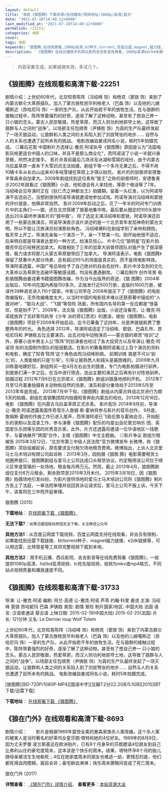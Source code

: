 ```yaml
---
layout: default
title: '电影《狼图腾》下载资源/在线播放/视频地址/1080p/高清/蓝光'
date: "2021-07-10T14:40:12+0800"
last_modified_at: "2021-07-10T14:40:12+0800"
permalink: /22251/
categories: 电影
cover:
tags: 电影
keywords: '狼图腾,在线免费看,1080p高清,bt种子,torrent,百度云盘,magnet,磁力链,迅雷下载资源'
description: '《狼图腾》在线云播放手机西瓜影院吉吉影音免费看，1080p高清bd/hd未删减完整版和tc抢先枪版，mkv/mp4格式，附带bt/torrent种子、magnet/磁力链、百度云盘、网盘资源迅雷下载链接'
---
```


>内容采集生成，如果链接失效，多试几个。


## 《狼图腾》在线观看和高清下载-22251

剧情介绍：上世纪60年代，北京知青陈阵（冯绍峰 饰）和杨克（窦骁 饰）来到了内蒙古额仑大草原插队，加入了蒙古族牧民毕利格老人（巴森 饰）以及他的儿媳噶斯迈（昂哈尼玛 饰）一家的生产队，从此开始若干年的放牧生活。在与狼群的接触过程中，陈阵带着强烈的好奇，逐渐了解了这种动物，甚至有了想自己养一 只小狼的念头。蒙古人民崇敬狼，热爱草原，而汉人则功利地掠夺土地，这导致了狼群与人之间的“战争”。以场部主任包顺贵（尹铸胜 饰）为首的生产队最终发起了一场灭狼运动，让狼群和人类之间的关系陷入到了剑拔弩张的地步…… 自然与人的关系也遭遇了前所未有的挑战。   电影改编自姜戎同名小说，耗时5年拍摄完成。   ◎幕后花絮   中国制片方选择让·雅克·阿诺执导《狼图腾》原因是认为”法国电影风格更适合中国人的口味，并且不是那么商业化”，而阿诺读了小说一半就兴奋至极，欣然决定接手。   影片杀青前最后几场涉及冰湖和雪窝的戏份，由于内蒙古乌拉盖草原一直未下大雪迟迟无法拍摄，剧组干等一个多月无果之后，不得不用10辆卡车从长白山运来40多吨雪铺在草原上才得以拍完。   影片的的驯兽师安德鲁·辛普森来自加拿大。2009年剧组找到这位素有“狼王”之称的驯兽师时，安德鲁表示2002年就看过《狼图腾》小说，他知道会有人来找他，等那个电话等了7年。   冯绍峰会见导演时正在《狄仁杰之神都龙王》拍摄期，留着一头红发，以为阿诺导演不会选自己，没想到很快阿诺导演就邀请他参加试戏。阿诺导演对冯绍峰和窦骁的评价就是，他俩非常自然。   影片2009年启动之后，花了一年半的时间专门训练片中的主角们——狼，还在北京搭建了狼基地集中练。最后要从圈定的100头狼中选出20头最终参演影片的“狼中狼”。   除了选定主演冯绍峰和窦骁，阿诺导演还启用了一些蒙古族演员。阿诺导演表示该片讲述的是一个北京青年发现神奇的蒙古文明。所以不能让汉族演员扮演那些角色。   冯绍峰爆料在剧组学到了亲吻和拥抱，每天早上开工，导演先亲每一个演员一下，亲一下赞美一句。刚开始他很不适应，后来明白那是导演表达爱的一种方式，给演员信心。   片中几位“狼明星”在影片拍摄完毕后已经移民加拿大。和狼相处了三年的加拿大驯兽师团队对狼产生了很深感情，极力请求将那几头蒙古草原狼带回了加拿大。   导演阿诺表示，电影《狼图腾》保留了原著中大部分场景，且有超过95%的场面是真实的，而不是用电影特效。   导演阿诺透露，中国广电总局给予了自己绝对的自由去创作，影片中涉及到的文化大革命以及草原生态破坏等敏感话题，均没有遭遇删改。   ◎幕后制作   创作背景   电影狼图腾由姜戎著书籍狼图腾改编，作为当今出版界的奇迹，《狼 图腾》2004年出版后，10年间在国内再版150多次，正版发行近500万册，盗版约1600万册，被译作39种语言进入110个国家。中影公司早在 2006年就买下了《狼图腾》的电影改编版权，无奈改编难度太大，以当时中国的电影技术难以还原原著中描绘的“人狼对峙”、“狼马大战”、“飞狼”等惊险 场面，所有国内名导的第一反应都是“很喜欢，但是拍不了”。2008年，法文版《狼图腾》出版，小说还没看完，让·雅克·阿诺就放弃了去好莱坞执导《少年 派的奇幻漂流》的邀请，接拍《狼图腾》。电影《狼图腾》项目于2009年开始启动，迄今已筹备了近四年，光是养狼就耗费了整整两年的时光。   角色选择   2012年，导演阿诺选定了冯绍峰、窦骁、巴森扎布、昂哈尼玛和 尹铸胜五位主要演员。出去对戏中动物演员——蒙古狼的艰苦“培训”之外，原著小说中男主人公“陈阵”的扮演者也经过了各大投资方以及导演让·雅克·阿诺领 衔的法国制作团队的层层甄选。在影片的筹备期阿诺看过上百个演员的资料和电影，确定了知青‘陈阵’这个角色由而冯绍峰担纲。   前期训练   狼是不可以‘驯化’的，人类能做的只是‘引导’。引导让狼熟悉人和镜头是最困难的。2009年九月训练基地建好后，剧组购买一批4月左右出生的狼崽，专门为电影拍摄进行驯养，到狼崽们满一岁之后，在当中进行筛选，选出主要的演员之后再有针对性地驯养。   拍摄过程   2012年7月6日在北京顺义《狼图腾》剧组训狼基地顺利开机。 2012年7月至12月着重拍摄有关动物和自然的场景，演员和部分重场戏于2013年5月至2013年年底完成。 2013年7月中下旬，《狼图腾》剧组从内蒙古转战北京进行为期5天的拍摄。剧组在首钢集团院内拍摄知青奔赴内蒙古的戏份。2013年12月16日，电影 《狼图腾》在内蒙古乌拉盖草原正式杀青。   影片配乐   2014年9月初，导演让-雅克·阿诺透露美国传奇音乐人詹姆 斯·霍纳将参与影片的音乐创作。 9月底，詹姆斯·霍纳的作曲工作已进入尾声，而导演阿诺已飞抵伦敦与霍纳会合，开始配乐的录制以及混录工作。参与演奏《狼图腾》配乐的均是出自伦敦交响乐 团、英国爱乐乐团等乐团的优秀音乐家。此外，片方还透露将邀请一位华语地区一线歌手，与霍纳展开“跨国”合作，主唱《狼图腾》中文主题曲。   ◎影片争议   剧组欠租被告   2015年3月12日，“北京市第三中级人民法院”官方微博发布 长微博，称《狼图腾》项目组被起诉，原告要求支付拖欠场地租赁费用。微博指出，上诉人北京爱马士马术培训有限公司起诉称：2013年3月，因拍摄《狼图 腾》电影需要租赁土地圈养狼只，狼图腾剧组与爱马士公司达成口头租赁协议，约定租用该公司位于顺义区李遂营镇的一处场地，租金每月两万元。然而，截止 2013年4月，狼图腾剧组仅支付6万元租金，剩余款项至2015年3月未付。   2015年3月18日，因《狼图腾》拍摄场地引发纠纷，为影片提供场地的爱马士马术培训公司将《狼图腾》制片方告上了法庭，一审法院审理并驳回其诉讼请求后，爱马士公司不服上诉。今天下午，该案将在三中院开庭审理。


狼图腾 (2015)

**下载地址**： [在线观看下载 《狼图腾》](https://www.btbtdy.me/btdy/dy630.html) 


**无法下载?**：`如果迅雷因版权原因无法下载，关注微信公众号 `

**其他方法1**：从百度云网盘下载视频，百度云网盘支持在线观看，非会员有限制，如果能找到迅雷下载链接、bt/torrent种子、magnet磁力链接、e2dk链接等，可以用迅雷、比特彗星等工具将完整视频下载到本地。

**其他方法2**：用手机云播、西瓜影院、吉吉影音等在线免费观看《狼图腾》，一般提供1080p高清、hd/bd高清视频、tc抢先版视频，视频为mkv或mp4格式，不同站点视频质量和播放速度不同。


## 《狼图腾》在线观看和高清下载-31733

导演: 让-雅克·阿诺 编剧: 阿兰·高德 让-雅克·阿诺 芦苇 约翰·科里 姜戎 主演: 冯绍峰 窦骁 昂哈妮玛 巴森 尹铸胜 类型: 剧情 冒险 制片国家/地区: 中国大陆 法国 语言: 汉语普通话 蒙古语 上映日期: 2015-02-19(中国大陆) 2015-02-25(法国) 片长: 121分钟 又名: Le Dernier loup Wolf Totem

上世纪60年代，北京知青陈阵（冯绍峰 饰）和杨克（窦骁 饰）来到了内蒙古额仑大草原插队，加入了蒙古族牧民毕利格老人（巴森 饰）以及他的儿媳噶斯迈（昂哈尼玛 饰）一家的生产队，从此开始若干年的放牧生活。在与狼群的接触过程中，陈阵带着强烈的好奇，逐渐了解了这种动物，甚至有了想自己养一 只小狼的念头。蒙古人民崇敬狼，热爱草原，而汉人则功利地掠夺土地，这导致了狼群与人之间的“战争”。以场部主任包顺贵（尹铸胜 饰）为首的生产队最终发起了一场灭狼运动，让狼群和人类之间的关系陷入到了剑拔弩张的地步…… 自然与人的关系也遭遇了前所未有的挑战。 电影改编自姜戎同名小说，耗时5年拍摄完成。


[狼图腾][BD-720P/1080P-MP4][国语中字][豆瓣7.2分][2.2GB/5.1GB][2015][BT下载/迅雷下载]

**下载地址**： [在线观看下载 《狼图腾》](https://www.btdx8.com/torrent/wolf_totem_2015.html) 


## 《狼在门外》在线观看和高清下载-8693

剧情介绍：　　影片是根据1969年震惊全美的曼森家族杀人案改编，这个杀人案的被害人是当时著名的好莱坞女星莎朗·塔特和她的4位好友。1969年的8月9日，因为丈夫罗曼·波兰斯基远在欧洲拍片，已有8个月身孕的莎朗邀请4位朋友到自己比弗利山庄的豪宅度周末，这本该是个快乐的周末。结果，塔特怀孕8个月的胎儿随母亲被活生生地勒死；4位在她家度周末的朋友也难逃一劫，更残忍的是，他们都死得血肉模糊，面目全非；豪宅鲜血淋淋；快乐周末骤眼间变成了死亡周末。


狼在门外 (2017)

**详情查看**： [《狼在门外》详情介绍](/movie/8693/)， **查看更多**：[本站资源大全](/movie/t/all/)

